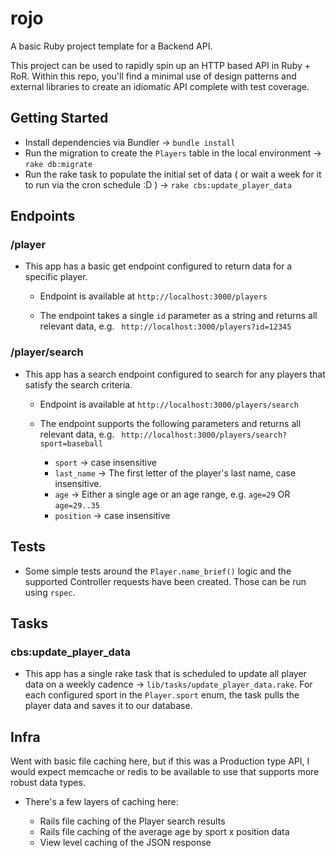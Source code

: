 # rojo
A basic Ruby project template for a Backend API.

This project can be used to rapidly spin up an HTTP based API in Ruby + RoR. Within this repo,
you'll find a minimal use of design patterns and external libraries to create an idiomatic
API complete with test coverage.

## Getting Started
- Install dependencies via Bundler &rarr; `bundle install`
- Run the migration to create the `Players` table in the local environment &rarr; `rake db:migrate`
- Run the rake task to populate the initial set of data ( or wait a week for it to run via the cron schedule :D ) &rarr; `rake cbs:update_player_data`

## Endpoints

### /player
- This app has a basic get endpoint configured to return data for a specific player.

    - Endpoint is available at `http://localhost:3000/players`

    - The endpoint takes a single `id` parameter as a string and returns all relevant data, e.g. ` http://localhost:3000/players?id=12345`


### /player/search
- This app has a search endpoint configured to search for any players that satisfy the search criteria.

    - Endpoint is available at `http://localhost:3000/players/search`

    - The endpoint supports the following parameters and returns all relevant data, e.g. ` http://localhost:3000/players/search?sport=baseball`

        - `sport`     &rarr; case insensitive
        - `last_name` &rarr; The first letter of the player's last name, case insensitive.
        - `age`       &rarr; Either a single age or an age range, e.g. `age=29` OR `age=29..35`
        - `position`  &rarr; case insensitive

## Tests
- Some simple tests around the `Player.name_brief()` logic and the supported Controller requests have been created. Those can be run using `rspec`.

## Tasks

### cbs:update_player_data
- This app has a single rake task that is scheduled to update all player data on a weekly cadence &rarr; `lib/tasks/update_player_data.rake`. For each configured sport in the `Player.sport` enum, the task pulls the player data and saves it to our database.

## Infra
Went with basic file caching here, but if this was a Production type API, I would expect memcache or redis to be available to use that supports more robust data types.

- There's a few layers of caching here:

    - Rails file caching of the Player search results
    - Rails file caching of the average age by sport x position data
    - View level caching of the JSON response


